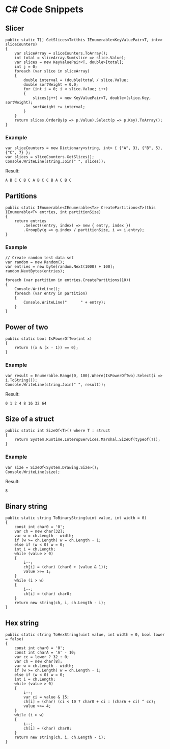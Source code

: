 # C# Code Snippets

## Slicer

    public static T[] GetSlices<T>(this IEnumerable<KeyValuePair<T, int>> sliceCounters)
    {
        var sliceArray = sliceCounters.ToArray();
        int total = sliceArray.Sum(slice => slice.Value);
        var slices = new KeyValuePair<T, double>[total];
        int j = 0;
        foreach (var slice in sliceArray)
        {
            double interval = (double)total / slice.Value;
            double sortWeight = 0.0;
            for (int i = 0; i < slice.Value; i++)
            {
                slices[j++] = new KeyValuePair<T, double>(slice.Key, sortWeight);
                sortWeight += interval;
            }
        }
        return slices.OrderBy(p => p.Value).Select(p => p.Key).ToArray();
    }

### Example

    var sliceCounters = new Dictionary<string, int> { {"A", 3}, {"B", 5}, {"C", 7} };
    var slices = sliceCounters.GetSlices();
    Console.WriteLine(string.Join(" ", slices));

Result:

	A B C C B C A B C C B A C B C

## Partitions

    public static IEnumerable<IEnumerable<T>> CreatePartitions<T>(this IEnumerable<T> entries, int partitionSize)
    {
        return entries
            .Select((entry, index) => new { entry, index })
            .GroupBy(g => g.index / partitionSize, i => i.entry);
    }

### Example

	// Create random test data set
    var random = new Random();
    var entries = new byte[random.Next(1000) + 100];
    random.NextBytes(entries);

    foreach (var partition in entries.CreatePartitions(10))
    {
        Console.WriteLine();
        foreach (var entry in partition)
        {
            Console.WriteLine("      " + entry);
        }
    }

## Power of two

    public static bool IsPowerOfTwo(int x)
    {
        return ((x & (x - 1)) == 0);
    }

### Example

    var result = Enumerable.Range(0, 100).Where(IsPowerOfTwo).Select(i => i.ToString());
    Console.WriteLine(string.Join(" ", result));

Result:

	0 1 2 4 8 16 32 64

## Size of a struct

    public static int SizeOf<T>() where T : struct
    {
        return System.Runtime.InteropServices.Marshal.SizeOf(typeof(T));
    }

### Example

    var size = SizeOf<System.Drawing.Size>();
    Console.WriteLine(size);

Result:

	8

## Binary string

    public static string ToBinaryString(uint value, int width = 0)
    {
        const int char0 = '0';
        var ch = new char[32];
        var w = ch.Length - width;
        if (w >= ch.Length) w = ch.Length - 1;
        else if (w < 0) w = 0;
        int i = ch.Length;
        while (value > 0)
        {
            i--;
            ch[i] = (char) (char0 + (value & 1));
            value >>= 1;
        }
        while (i > w)
        {
            i--;
            ch[i] = (char) char0;
        }
        return new string(ch, i, ch.Length - i);
    }

## Hex string

    public static string ToHexString(uint value, int width = 0, bool lower = false)
    {
        const int char0 = '0';
        const int charA = 'A' - 10;
        var cc = lower ? 32 : 0;
        var ch = new char[8];
        var w = ch.Length - width;
        if (w >= ch.Length) w = ch.Length - 1;
        else if (w < 0) w = 0;
        int i = ch.Length;
        while (value > 0)
        {
            i--;
            var ci = value & 15;
            ch[i] = (char) (ci < 10 ? char0 + ci : (charA + ci) ^ cc);
            value >>= 4;
        }
        while (i > w)
        {
            i--;
            ch[i] = (char) char0;
        }
        return new string(ch, i, ch.Length - i);
    }
